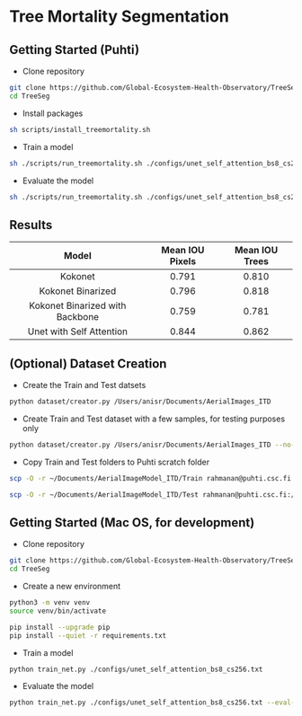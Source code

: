 # Tree Mortality Segmentation

## Getting Started (Puhti)

- Clone repository

```bash
git clone https://github.com/Global-Ecosystem-Health-Observatory/TreeSeg.git
cd TreeSeg
```

- Install packages

```bash
sh scripts/install_treemortality.sh
```

- Train a model

```bash
sh ./scripts/run_treemortality.sh ./configs/unet_self_attention_bs8_cs256.txt --eval-only false
```

- Evaluate the model
```bash
sh ./scripts/run_treemortality.sh ./configs/unet_self_attention_bs8_cs256.txt --eval-only true
```

## Results

| Model                             | Mean IOU Pixels   | Mean IOU Trees    |
| :-------------------------------: | :---------------: | :---------------: |
| Kokonet                           | 0.791           | 0.810               |
| Kokonet Binarized                 | 0.796           | 0.818               |
| Kokonet Binarized with Backbone   | 0.759           | 0.781               |
| Unet with Self Attention          | 0.844           | 0.862               |


## (Optional) Dataset Creation

- Create the Train and Test datsets

```bash
python dataset/creator.py /Users/anisr/Documents/AerialImages_ITD
```

- Create Train and Test dataset with a few samples, for testing purposes only

```bash
python dataset/creator.py /Users/anisr/Documents/AerialImages_ITD --no-of-samples 2 
```

- Copy Train and Test folders to Puhti scratch folder

```bash
scp -O -r ~/Documents/AerialImageModel_ITD/Train rahmanan@puhti.csc.fi:/scratch/project_2008436/rahmanan/AerialImageModel_ITD/Train

scp -O -r ~/Documents/AerialImageModel_ITD/Test rahmanan@puhti.csc.fi:/scratch/project_2008436/rahmanan/AerialImageModel_ITD/Test
```

## Getting Started (Mac OS, for development)

- Clone repository

```bash
git clone https://github.com/Global-Ecosystem-Health-Observatory/TreeSeg.git
cd TreeSeg
```

- Create a new environment

```bash
python3 -m venv venv
source venv/bin/activate

pip install --upgrade pip
pip install --quiet -r requirements.txt
```

- Train a model

```bash
python train_net.py ./configs/unet_self_attention_bs8_cs256.txt
```

- Evaluate the model
```bash
python train_net.py ./configs/unet_self_attention_bs8_cs256.txt --eval-only
```
